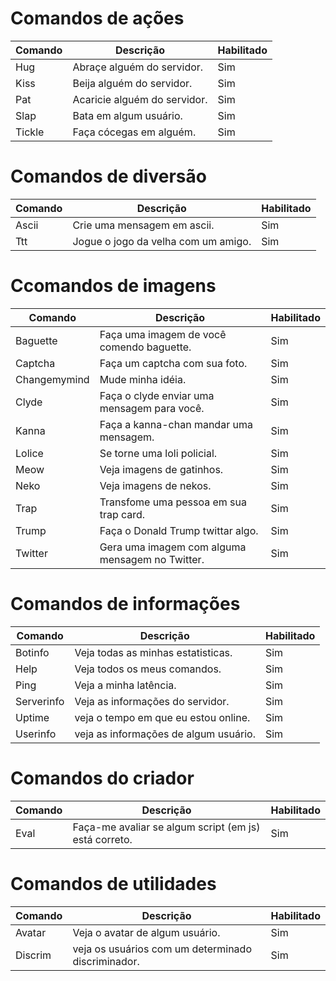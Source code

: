 # Comandos de ações

Comando|Descrição|Habilitado
-|-|-
Hug|Abraçe alguém do servidor.|Sim
Kiss|Beija alguém do servidor.|Sim
Pat|Acaricie alguém do servidor.|Sim
Slap|Bata em algum usuário.|Sim
Tickle|Faça cócegas em alguém.|Sim

# Comandos de diversão

Comando|Descrição|Habilitado
-|-|-
Ascii|Crie uma mensagem em ascii.|Sim
Ttt|Jogue o jogo da velha com um amigo.|Sim

# Ccomandos de imagens

Comando|Descrição|Habilitado
-|-|-
Baguette|Faça uma imagem de você comendo baguette.|Sim
Captcha|Faça um captcha com sua foto.|Sim
Changemymind|Mude minha idéia.|Sim
Clyde|Faça o clyde enviar uma mensagem para você.|Sim
Kanna|Faça a kanna-chan mandar uma mensagem.|Sim
Lolice|Se torne uma loli policial.|Sim
Meow|Veja imagens de gatinhos.|Sim
Neko|Veja imagens de nekos.|Sim
Trap|Transfome uma pessoa em sua trap card.|Sim
Trump|Faça o Donald Trump twittar algo.|Sim
Twitter|Gera uma imagem com alguma mensagem no Twitter.|Sim

# Comandos de informações

Comando|Descrição|Habilitado
-|-|-
Botinfo|Veja todas as minhas estatisticas.|Sim
Help|Veja todos os meus comandos.|Sim
Ping|Veja a minha latência.|Sim
Serverinfo|Veja as informações do servidor.|Sim
Uptime|veja o tempo em que eu estou online.|Sim
Userinfo|veja as informações de algum usuário.|Sim

# Comandos do criador

Comando|Descrição|Habilitado
-|-|-
Eval|Faça-me avaliar se algum script (em js) está correto.|Sim

# Comandos de utilidades

Comando|Descrição|Habilitado
-|-|-
Avatar|Veja o avatar de algum usuário.|Sim
Discrim|veja os usuários com um determinado discriminador.|Sim
